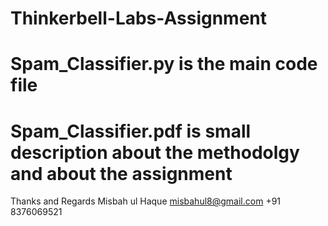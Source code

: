 # Thinkerbell-Labs-Assignment
# Spam_Classifier.py is the main code file 
# Spam_Classifier.pdf is small description about the methodolgy and about the assignment

Thanks and Regards 
Misbah ul Haque
misbahul8@gmail.com
+91 8376069521

